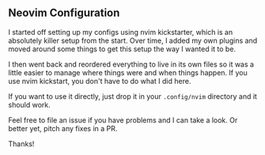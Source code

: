 ## Neovim Configuration

I started off setting up my configs using nvim kickstarter, which is an absolutely killer
setup from the start. Over time, I added my own plugins and moved around some things to get this setup
the way I wanted it to be.

I then went back and reordered everything to live in its own files so it was a little easier to manage
where things were and when things happen. If you use nvim kickstart, you don't have to do what I did here.

If you want to use it directly, just drop it in your `.config/nvim` directory and it should work. 

Feel free to file an issue if you have problems and I can take a look. Or better yet, pitch any fixes in a PR.

Thanks!
